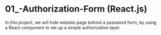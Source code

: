 # 01_-Authorization-Form (React.js)
In this project, we will hide website page behind a password form, by using a React component to set up a simple authorization layer.
